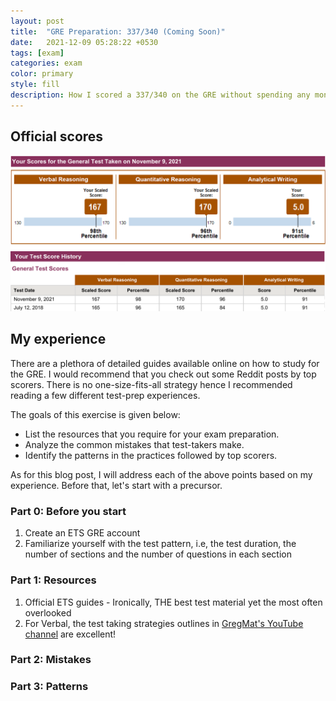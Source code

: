 ```yaml
---
layout: post
title:  "GRE Preparation: 337/340 (Coming Soon)"
date:   2021-12-09 05:28:22 +0530
tags: [exam]
categories: exam
color: primary
style: fill
description: How I scored a 337/340 on the GRE without spending any money on expensive test prep services
---
```


## Official scores

<img src="/Images/GRE_Official_Score.png" alt="GRE Official Score">

## My experience

There are a plethora of detailed guides available online on how to study for the GRE. I would recommend that you check out some Reddit posts by top scorers. There is no one-size-fits-all strategy hence I recommended reading a few different test-prep experiences.

The goals of this exercise is given below:

<ul>
	<li>List the resources that you require for your exam preparation.</li>
	<li>Analyze the common mistakes that test-takers make.</li>
	<li>Identify the patterns in the practices followed by top scorers.</li>
</ul>

As for this blog post, I will address each of the above points based on my experience. Before that, let's start with a precursor.

### Part 0: Before you start

<ol>
	<li>Create an ETS GRE account</li>
	<li>Familiarize yourself with the test pattern, i.e, the test duration, the number of sections and the number of questions in each section</li>
</ol>

### Part 1: Resources

<ol>
	<li>Official ETS guides - Ironically, THE best test material yet the most often overlooked</li>
	<li>For Verbal, the test taking strategies outlines in <a href="https://www.youtube.com/channel/UCktwzce9ncy_K78l1KBZkYQ">GregMat's YouTube channel</a> are excellent!</li>
</ol>

### Part 2: Mistakes

### Part 3: Patterns